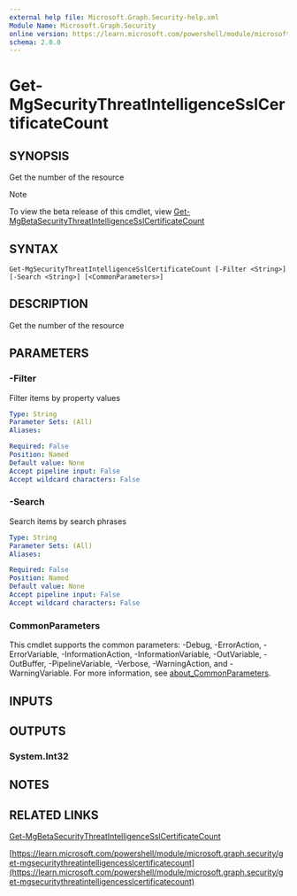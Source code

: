 ```yaml
---
external help file: Microsoft.Graph.Security-help.xml
Module Name: Microsoft.Graph.Security
online version: https://learn.microsoft.com/powershell/module/microsoft.graph.security/get-mgsecuritythreatintelligencesslcertificatecount
schema: 2.0.0
---
```


# Get-MgSecurityThreatIntelligenceSslCertificateCount

## SYNOPSIS
Get the number of the resource

> [!NOTE]
> To view the beta release of this cmdlet, view [Get-MgBetaSecurityThreatIntelligenceSslCertificateCount](/powershell/module/Microsoft.Graph.Beta.Security/Get-MgBetaSecurityThreatIntelligenceSslCertificateCount?view=graph-powershell-beta)

## SYNTAX

```
Get-MgSecurityThreatIntelligenceSslCertificateCount [-Filter <String>] [-Search <String>] [<CommonParameters>]
```

## DESCRIPTION
Get the number of the resource

## PARAMETERS

### -Filter
Filter items by property values

```yaml
Type: String
Parameter Sets: (All)
Aliases:

Required: False
Position: Named
Default value: None
Accept pipeline input: False
Accept wildcard characters: False
```

### -Search
Search items by search phrases

```yaml
Type: String
Parameter Sets: (All)
Aliases:

Required: False
Position: Named
Default value: None
Accept pipeline input: False
Accept wildcard characters: False
```

### CommonParameters
This cmdlet supports the common parameters: -Debug, -ErrorAction, -ErrorVariable, -InformationAction, -InformationVariable, -OutVariable, -OutBuffer, -PipelineVariable, -Verbose, -WarningAction, and -WarningVariable. For more information, see [about_CommonParameters](http://go.microsoft.com/fwlink/?LinkID=113216).

## INPUTS

## OUTPUTS

### System.Int32
## NOTES

## RELATED LINKS
[Get-MgBetaSecurityThreatIntelligenceSslCertificateCount](/powershell/module/Microsoft.Graph.Beta.Security/Get-MgBetaSecurityThreatIntelligenceSslCertificateCount?view=graph-powershell-beta)

[https://learn.microsoft.com/powershell/module/microsoft.graph.security/get-mgsecuritythreatintelligencesslcertificatecount](https://learn.microsoft.com/powershell/module/microsoft.graph.security/get-mgsecuritythreatintelligencesslcertificatecount)


